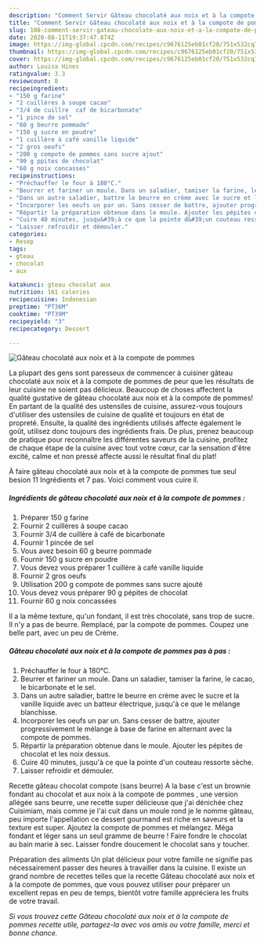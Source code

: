 ```yaml
---
description: "Comment Servir Gâteau chocolaté aux noix et à la compote de pommes"
title: "Comment Servir Gâteau chocolaté aux noix et à la compote de pommes"
slug: 108-comment-servir-gateau-chocolate-aux-noix-et-a-la-compote-de-pommes
date: 2020-08-11T19:37:47.874Z
image: https://img-global.cpcdn.com/recipes/c9676125eb01cf20/751x532cq70/gateau-chocolate-aux-noix-et-a-la-compote-de-pommes-photo-principale-de-la-recette.jpg
thumbnail: https://img-global.cpcdn.com/recipes/c9676125eb01cf20/751x532cq70/gateau-chocolate-aux-noix-et-a-la-compote-de-pommes-photo-principale-de-la-recette.jpg
cover: https://img-global.cpcdn.com/recipes/c9676125eb01cf20/751x532cq70/gateau-chocolate-aux-noix-et-a-la-compote-de-pommes-photo-principale-de-la-recette.jpg
author: Louisa Hines
ratingvalue: 3.3
reviewcount: 8
recipeingredient:
- "150 g farine"
- "2 cuillères à soupe cacao"
- "3/4 de cuillre  caf de bicarbonate"
- "1 pince de sel"
- "60 g beurre pommade"
- "150 g sucre en poudre"
- "1 cuillère à café vanille liquide"
- "2 gros oeufs"
- "200 g compote de pommes sans sucre ajout"
- "90 g ppites de chocolat"
- "60 g noix concasses"
recipeinstructions:
- "Préchauffer le four à 180°C."
- "Beurrer et fariner un moule. Dans un saladier, tamiser la farine, le cacao, le bicarbonate et le sel."
- "Dans un autre saladier, battre le beurre en crème avec le sucre et la vanille liquide avec un batteur électrique, jusqu&#39;à ce que le mélange blanchisse."
- "Incorporer les oeufs un par un. Sans cesser de battre, ajouter progressivement le mélange à base de farine en alternant avec la compote de pommes."
- "Répartir la préparation obtenue dans le moule. Ajouter les pépites de chocolat et les noix dessus."
- "Cuire 40 minutes, jusqu&#39;à ce que la pointe d&#39;un couteau ressorte sèche."
- "Laisser refroidir et démouler."
categories:
- Resep
tags:
- gteau
- chocolat
- aux

katakunci: gteau chocolat aux 
nutrition: 161 calories
recipecuisine: Indonesian
preptime: "PT36M"
cooktime: "PT39M"
recipeyield: "3"
recipecategory: Dessert

---
```



![Gâteau chocolaté aux noix et à la compote de pommes](https://img-global.cpcdn.com/recipes/c9676125eb01cf20/751x532cq70/gateau-chocolate-aux-noix-et-a-la-compote-de-pommes-photo-principale-de-la-recette.jpg)

La plupart des gens sont paresseux de commencer à cuisiner gâteau chocolaté aux noix et à la compote de pommes de peur que les résultats de leur cuisine ne soient pas délicieux. Beaucoup de choses affectent la qualité gustative de gâteau chocolaté aux noix et à la compote de pommes! En partant de la qualité des ustensiles de cuisine, assurez-vous toujours d'utiliser des ustensiles de cuisine de qualité et toujours en état de propreté. Ensuite, la qualité des ingrédients utilisés affecte également le goût, utilisez donc toujours des ingrédients frais. De plus, prenez beaucoup de pratique pour reconnaître les différentes saveurs de la cuisine, profitez de chaque étape de la cuisine avec tout votre cœur, car la sensation d'être excité, calme et non pressé affecte aussi le résultat final du plat!

<!--inarticleads1-->

À faire gâteau chocolaté aux noix et à la compote de pommes tue seul besion 11 Ingrédients et 7 pas. Voici comment vous cuire il.

##### Ingrédients de gâteau chocolaté aux noix et à la compote de pommes :

1. Préparer 150 g farine
1. Fournir 2 cuillères à soupe cacao
1. Fournir 3/4 de cuillère à café de bicarbonate
1. Fournir 1 pincée de sel
1. Vous avez besoin 60 g beurre pommade
1. Fournir 150 g sucre en poudre
1. Vous devez vous préparer 1 cuillère à café vanille liquide
1. Fournir 2 gros oeufs
1. Utilisation 200 g compote de pommes sans sucre ajouté
1. Vous devez vous préparer 90 g pépites de chocolat
1. Fournir 60 g noix concassées


Il a la même texture, qu&#39;un fondant, il est très chocolaté, sans trop de sucre. Il n&#39;y a pas de beurre. Remplacé, par la compote de pommes. Coupez une belle part, avec un peu de Crème. 

<!--inarticleads2-->

##### Gâteau chocolaté aux noix et à la compote de pommes pas à pas :

1. Préchauffer le four à 180°C.
1. Beurrer et fariner un moule. Dans un saladier, tamiser la farine, le cacao, le bicarbonate et le sel.
1. Dans un autre saladier, battre le beurre en crème avec le sucre et la vanille liquide avec un batteur électrique, jusqu&#39;à ce que le mélange blanchisse.
1. Incorporer les oeufs un par un. Sans cesser de battre, ajouter progressivement le mélange à base de farine en alternant avec la compote de pommes.
1. Répartir la préparation obtenue dans le moule. Ajouter les pépites de chocolat et les noix dessus.
1. Cuire 40 minutes, jusqu&#39;à ce que la pointe d&#39;un couteau ressorte sèche.
1. Laisser refroidir et démouler.


Recette gâteau chocolat compote (sans beurre) A la base c&#39;est un brownie fondant au chocolat et aux noix à la compote de pommes , une version allégée sans beurre, une recette super délicieuse que j&#39;ai dénichée chez Cuisimiam, mais comme je l&#39;ai cuit dans un moule rond je le nomme gâteau, peu importe l&#39;appellation ce dessert gourmand est riche en saveurs et la texture est super. Ajoutez la compote de pommes et mélangez. Méga fondant et léger sans un seul gramme de beurre ! Faire fondre le chocolat au bain marie à sec. Laisser fondre doucement le chocolat sans y toucher. 

<!--inarticleads1-->

<p>
Préparation des aliments Un plat délicieux pour votre famille ne signifie pas nécessairement passer des heures à travailler dans la cuisine. Il existe un grand nombre de recettes telles que la recette Gâteau chocolaté aux noix et à la compote de pommes, que vous pouvez utiliser pour préparer un excellent repas en peu de temps, bientôt votre famille appréciera les fruits de votre travail.
</p>

<p>
<i>Si vous trouvez cette Gâteau chocolaté aux noix et à la compote de pommes recette utile, partagez-la avec vos amis ou votre famille, merci et bonne chance.</i>
</p>
